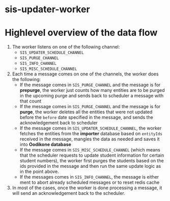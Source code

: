 # sis-updater-worker

# Highlevel overview of the data flow

1. The worker listens on one of the following channel:
   - `SIS_UPDATER_SCHEDULE_CHANNEL`
   - `SIS_PURGE_CHANNEL`
   - `SIS_INFO_CHANNEL`
   - `SIS_MISC_SCHEDULE_CHANNEL`
2. Each time a message comes on one of the channels, the worker does the following:
   - If the message comes in `SIS_PURGE_CHANNEL` and the message is for **prepurge**, the worker just counts how many entities are to be purged in the upcoming purge and sends back to scheduler a message with that count
   - If the message comes in `SIS_PURGE_CHANNEL` and the message is for **purge**, the worker deletes all the entities that were not updated before the `before` date specified in the message, and sends the acknowledgement back to scheduler
   - If the message comes in `SIS_UPDATER_SCHEDULE_CHANNEL`, the worker fetches the entities from the **importer** database based on `entityIds` received in the message, mangles the data as needed and saves it into **Oodikone database**
   - If the message comes in `SIS_MISC_SCHEDULE_CHANNEL` (which means that the scheduler requests to update student information for certain student numbers), the worker first purges the students based on the ids provided in the message and then run the same update logic as in the point above.
   - If the messages comes in `SIS_INFO_CHANNEL`, the message is either ment to abort already scheduled messages or to reset redis cache
3. In most of the cases, once the worker is done processing a message, it will send an acknowledgement back to the scheduler.
